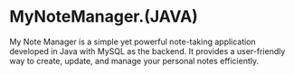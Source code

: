 # MyNoteManager.(JAVA)


My Note Manager is a simple yet powerful note-taking application developed in Java with MySQL as the backend. It provides a user-friendly way to create, update, and manage your personal notes efficiently.
